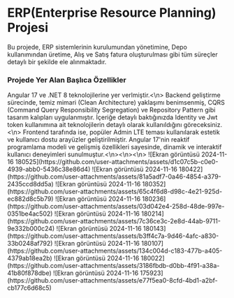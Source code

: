 <h1>ERP(Enterprise Resource Planning) Projesi </h1>
<p>Bu projede, ERP sistemlerinin kurulumundan yönetimine, Depo kullanımından üretime, Alış ve Satış fatura oluşturulması gibi tüm süreçler detaylı bir şekilde ele alınmaktadır.</p>

<h3>Projede Yer Alan Başlıca Özellikler</h3>
Angular 17 ve .NET 8 teknolojilerine yer verlmiştir.<\n>
Backend geliştirme sürecinde, temiz mimari (Clean Architecture) yaklaşımı benimsenmiş, CQRS (Command Query Responsibility Segregation) ve Repository Pattern gibi tasarım kalıpları uygulanmıştır. İçeriğe detaylı baktığınızda Identity ve Jwt token kullanımına ait teknolojilerin detaylı olarak kullanıldığını göreceksiniz.<\n>
Frontend tarafında ise, popüler Admin LTE teması kullanılarak estetik ve kullanıcı dostu arayüzler geliştirilmiştir. Angular 17'nin reaktif programlama modeli ve gelişmiş özellikleri sayesinde, dinamik ve interaktif kullanıcı deneyimleri sunulmuştur.<\n><\n><\n>
![Ekran görüntüsü 2024-11-16 180525](https://github.com/user-attachments/assets/d1c07c5b-c0e0-4939-abb0-5436c38e86d4)
![Ekran görüntüsü 2024-11-16 180422](https://github.com/user-attachments/assets/81a5adf7-0a46-4854-a379-2435ccd8dd5a)
![Ekran görüntüsü 2024-11-16 180352](https://github.com/user-attachments/assets/65c4f6d8-d98c-4e21-925d-ec882d8c5b79)
![Ekran görüntüsü 2024-11-16 180236](https://github.com/user-attachments/assets/03d042e4-258d-48de-997e-0351be4ac502)
![Ekran görüntüsü 2024-11-16 180214](https://github.com/user-attachments/assets/7c36ce3c-2e8d-44ab-9711-9e332b000c24)
![Ekran görüntüsü 2024-11-16 180143](https://github.com/user-attachments/assets/b3ff4c7a-9d46-4afc-a830-33b0248af792)
![Ekran görüntüsü 2024-11-16 180107](https://github.com/user-attachments/assets/134c004d-c183-477b-a405-4379ab18ea2b)
![Ekran görüntüsü 2024-11-16 180022](https://github.com/user-attachments/assets/3186fbdb-d0bb-4f91-a38a-41b80f878dbe)
![Ekran görüntüsü 2024-11-16 175923](https://github.com/user-attachments/assets/e77f5ea0-8cfd-4bd1-a2bf-cb177c6d68c5)
